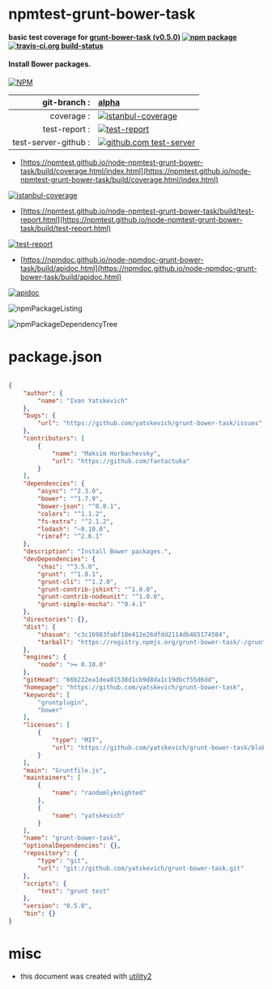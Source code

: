 # npmtest-grunt-bower-task

#### basic test coverage for  [grunt-bower-task (v0.5.0)](https://github.com/yatskevich/grunt-bower-task)  [![npm package](https://img.shields.io/npm/v/npmtest-grunt-bower-task.svg?style=flat-square)](https://www.npmjs.org/package/npmtest-grunt-bower-task) [![travis-ci.org build-status](https://api.travis-ci.org/npmtest/node-npmtest-grunt-bower-task.svg)](https://travis-ci.org/npmtest/node-npmtest-grunt-bower-task)

#### Install Bower packages.

[![NPM](https://nodei.co/npm/grunt-bower-task.png?downloads=true&downloadRank=true&stars=true)](https://www.npmjs.com/package/grunt-bower-task)

| git-branch : | [alpha](https://github.com/npmtest/node-npmtest-grunt-bower-task/tree/alpha)|
|--:|:--|
| coverage : | [![istanbul-coverage](https://npmtest.github.io/node-npmtest-grunt-bower-task/build/coverage.badge.svg)](https://npmtest.github.io/node-npmtest-grunt-bower-task/build/coverage.html/index.html)|
| test-report : | [![test-report](https://npmtest.github.io/node-npmtest-grunt-bower-task/build/test-report.badge.svg)](https://npmtest.github.io/node-npmtest-grunt-bower-task/build/test-report.html)|
| test-server-github : | [![github.com test-server](https://npmtest.github.io/node-npmtest-grunt-bower-task/GitHub-Mark-32px.png)](https://npmtest.github.io/node-npmtest-grunt-bower-task/build/app/index.html) | | build-artifacts : | [![build-artifacts](https://npmtest.github.io/node-npmtest-grunt-bower-task/glyphicons_144_folder_open.png)](https://github.com/npmtest/node-npmtest-grunt-bower-task/tree/gh-pages/build)|

- [https://npmtest.github.io/node-npmtest-grunt-bower-task/build/coverage.html/index.html](https://npmtest.github.io/node-npmtest-grunt-bower-task/build/coverage.html/index.html)

[![istanbul-coverage](https://npmtest.github.io/node-npmtest-grunt-bower-task/build/screenCapture.buildCi.browser.%252Ftmp%252Fbuild%252Fcoverage.lib.html.png)](https://npmtest.github.io/node-npmtest-grunt-bower-task/build/coverage.html/index.html)

- [https://npmtest.github.io/node-npmtest-grunt-bower-task/build/test-report.html](https://npmtest.github.io/node-npmtest-grunt-bower-task/build/test-report.html)

[![test-report](https://npmtest.github.io/node-npmtest-grunt-bower-task/build/screenCapture.buildCi.browser.%252Ftmp%252Fbuild%252Ftest-report.html.png)](https://npmtest.github.io/node-npmtest-grunt-bower-task/build/test-report.html)

- [https://npmdoc.github.io/node-npmdoc-grunt-bower-task/build/apidoc.html](https://npmdoc.github.io/node-npmdoc-grunt-bower-task/build/apidoc.html)

[![apidoc](https://npmdoc.github.io/node-npmdoc-grunt-bower-task/build/screenCapture.buildCi.browser.%252Ftmp%252Fbuild%252Fapidoc.html.png)](https://npmdoc.github.io/node-npmdoc-grunt-bower-task/build/apidoc.html)

![npmPackageListing](https://npmtest.github.io/node-npmtest-grunt-bower-task/build/screenCapture.npmPackageListing.svg)

![npmPackageDependencyTree](https://npmtest.github.io/node-npmtest-grunt-bower-task/build/screenCapture.npmPackageDependencyTree.svg)



# package.json

```json

{
    "author": {
        "name": "Ivan Yatskevich"
    },
    "bugs": {
        "url": "https://github.com/yatskevich/grunt-bower-task/issues"
    },
    "contributors": [
        {
            "name": "Maksim Horbachevsky",
            "url": "https://github.com/fantactuka"
        }
    ],
    "dependencies": {
        "async": "^2.3.0",
        "bower": "^1.7.9",
        "bower-json": "^0.8.1",
        "colors": "^1.1.2",
        "fs-extra": "^2.1.2",
        "lodash": "~0.10.0",
        "rimraf": "^2.6.1"
    },
    "description": "Install Bower packages.",
    "devDependencies": {
        "chai": "^3.5.0",
        "grunt": "^1.0.1",
        "grunt-cli": "^1.2.0",
        "grunt-contrib-jshint": "^1.0.0",
        "grunt-contrib-nodeunit": "^1.0.0",
        "grunt-simple-mocha": "^0.4.1"
    },
    "directories": {},
    "dist": {
        "shasum": "c3c16983fabf18e412e26dfdd2114db465174584",
        "tarball": "https://registry.npmjs.org/grunt-bower-task/-/grunt-bower-task-0.5.0.tgz"
    },
    "engines": {
        "node": ">= 0.10.0"
    },
    "gitHead": "66b222ea1dea81538d1cb9d8da1c19dbcf55d6dd",
    "homepage": "https://github.com/yatskevich/grunt-bower-task",
    "keywords": [
        "gruntplugin",
        "bower"
    ],
    "licenses": [
        {
            "type": "MIT",
            "url": "https://github.com/yatskevich/grunt-bower-task/blob/master/LICENSE-MIT"
        }
    ],
    "main": "Gruntfile.js",
    "maintainers": [
        {
            "name": "randomlyknighted"
        },
        {
            "name": "yatskevich"
        }
    ],
    "name": "grunt-bower-task",
    "optionalDependencies": {},
    "repository": {
        "type": "git",
        "url": "git://github.com/yatskevich/grunt-bower-task.git"
    },
    "scripts": {
        "test": "grunt test"
    },
    "version": "0.5.0",
    "bin": {}
}
```



# misc
- this document was created with [utility2](https://github.com/kaizhu256/node-utility2)
